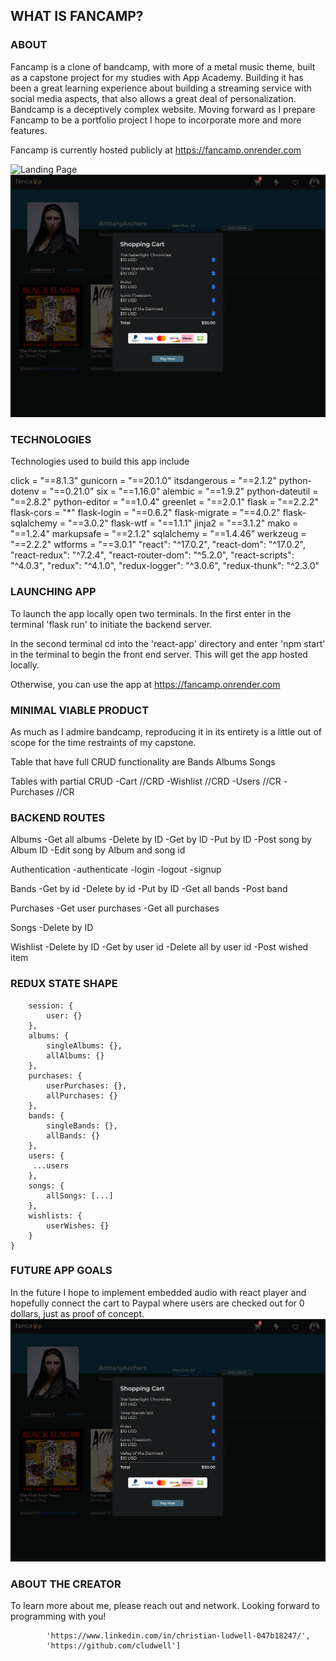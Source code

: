 ## WHAT IS FANCAMP?

### ABOUT

Fancamp is a clone of bandcamp, with more of a metal music theme, built as a capstone project for my studies with App Academy. Building it has been a great learning experience about building a streaming service with social media aspects, that also allows a great deal of personalization. Bandcamp is a deceptively complex website. Moving forward as I prepare Fancamp to be a portfolio project I hope to incorporate more and more features.

Fancamp is currently hosted publicly at
https://fancamp.onrender.com

![Landing Page](landing-preview.png)
![Cart Preview](cart-preview.png)

### TECHNOLOGIES

Technologies used to build this app include

click = "==8.1.3"
gunicorn = "==20.1.0"
itsdangerous = "==2.1.2"
python-dotenv = "==0.21.0"
six = "==1.16.0"
alembic = "==1.9.2"
python-dateutil = "==2.8.2"
python-editor = "==1.0.4"
greenlet = "==2.0.1"
flask = "==2.2.2"
flask-cors = "*"
flask-login = "==0.6.2"
flask-migrate = "==4.0.2"
flask-sqlalchemy = "==3.0.2"
flask-wtf = "==1.1.1"
jinja2 = "==3.1.2"
mako = "==1.2.4"
markupsafe = "==2.1.2"
sqlalchemy = "==1.4.46"
werkzeug = "==2.2.2"
wtforms = "==3.0.1"
    "react": "^17.0.2",
    "react-dom": "^17.0.2",
    "react-redux": "^7.2.4",
    "react-router-dom": "^5.2.0",
    "react-scripts": "^4.0.3",
    "redux": "^4.1.0",
    "redux-logger": "^3.0.6",
    "redux-thunk": "^2.3.0"

### LAUNCHING APP

To launch the app locally open two terminals.
In the first enter in the terminal 'flask run' to initiate the backend server.

In the second terminal cd into the 'react-app' directory and enter 'npm start' in the terminal to begin the front end server. This will get the app hosted locally.

Otherwise, you can use the app at
https://fancamp.onrender.com

### MINIMAL VIABLE PRODUCT

As much as I admire bandcamp, reproducing it in its entirety is  a little out of scope for the time restraints of my capstone.

Table that have full CRUD functionality are
Bands
Albums
Songs

Tables with partial CRUD
-Cart //CRD
-Wishlist //CRD
-Users //CR
-Purchases //CR

### BACKEND ROUTES

Albums
-Get all albums
-Delete by ID
-Get by ID
-Put by ID
-Post song by Album ID
-Edit song by Album and song id

Authentication
-authenticate
-login
-logout
-signup

Bands
-Get by id
-Delete by id
-Put by ID
-Get all bands
-Post band

Purchases
-Get user purchases
-Get all purchases

Songs
-Delete by ID

Wishlist
-Delete by ID
-Get by user id
-Delete all by user id
-Post wished item

### REDUX STATE SHAPE

```{
    session: {
        user: {}
    },
    albums: {
        singleAlbums: {},
        allAlbums: {}
    },
    purchases: {
        userPurchases: {},
        allPurchases: {}
    },
    bands: {
        singleBands: {},
        allBands: {}
    },
    users: {
     ...users
    },
    songs: {
        allSongs: [...]
    },
    wishlists: {
        userWishes: {}
    }
}

```
### FUTURE APP GOALS

In the future I hope to implement embedded audio with react player and hopefully connect the cart to Paypal where users are checked out for 0 dollars, just as proof of concept.
![Cart Preview](cart-preview.png)


### ABOUT THE CREATOR

To learn more about me, please reach out and network. Looking forward to programming with you!

```['Christian Ludwell',
        'https://www.linkedin.com/in/christian-ludwell-047b18247/',
        'https://github.com/cludwell']
```
